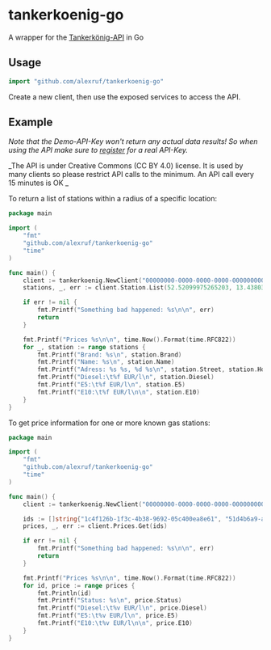 # tankerkoenig-go

A wrapper for the [Tankerkönig-API](https://creativecommons.tankerkoenig.de/) in Go

## Usage

```go
import "github.com/alexruf/tankerkoenig-go"
```
Create a new client, then use the exposed services to access the API.

## Example

_Note that the Demo-API-Key won't return any actual data results! So when using the API make sure to [register](https://creativecommons.tankerkoenig.de/#register) for a real API-Key._

_The API is under Creative Commons (CC BY 4.0) license. It is used by many clients so please restrict API calls to the minimum. An API call every 15 minutes is OK _

To return a list of stations within a radius of a specific location:

```go
package main

import (
	"fmt"
	"github.com/alexruf/tankerkoenig-go"
	"time"
)

func main() {
	client := tankerkoenig.NewClient("00000000-0000-0000-0000-000000000002", nil)
	stations, _, err := client.Station.List(52.52099975265203, 13.43803882598877, 4)

	if err != nil {
		fmt.Printf("Something bad happened: %s\n\n", err)
		return
	}

	fmt.Printf("Prices %s\n\n", time.Now().Format(time.RFC822))
	for _, station := range stations {
		fmt.Printf("Brand: %s\n", station.Brand)
		fmt.Printf("Name: %s\n", station.Name)
		fmt.Printf("Adress: %s %s, %d %s\n", station.Street, station.HouseNumber, station.PostCode, station.Place)
		fmt.Printf("Diesel:\t%f EUR/l\n", station.Diesel)
		fmt.Printf("E5:\t%f EUR/l\n", station.E5)
		fmt.Printf("E10:\t%f EUR/l\n\n", station.E10)
	}
}
```

To get price information for one or more known gas stations:

```go
package main

import (
	"fmt"
	"github.com/alexruf/tankerkoenig-go"
	"time"
)

func main() {
	client := tankerkoenig.NewClient("00000000-0000-0000-0000-000000000002", nil)

	ids := []string{"1c4f126b-1f3c-4b38-9692-05c400ea8e61", "51d4b6a9-a095-1aa0-e100-80009459e03a", "579d25fd-acb9-445a-9494-f7fe0fa7ce4a", "51d4b660-a095-1aa0-e100-80009459e03a"}
	prices, _, err := client.Prices.Get(ids)

	if err != nil {
		fmt.Printf("Something bad happened: %s\n\n", err)
		return
	}

	fmt.Printf("Prices %s\n\n", time.Now().Format(time.RFC822))
	for id, price := range prices {
		fmt.Println(id)
		fmt.Printf("Status: %s\n", price.Status)
		fmt.Printf("Diesel:\t%v EUR/l\n", price.Diesel)
		fmt.Printf("E5:\t%v EUR/l\n", price.E5)
		fmt.Printf("E10:\t%v EUR/l\n\n", price.E10)
	}
}
```
